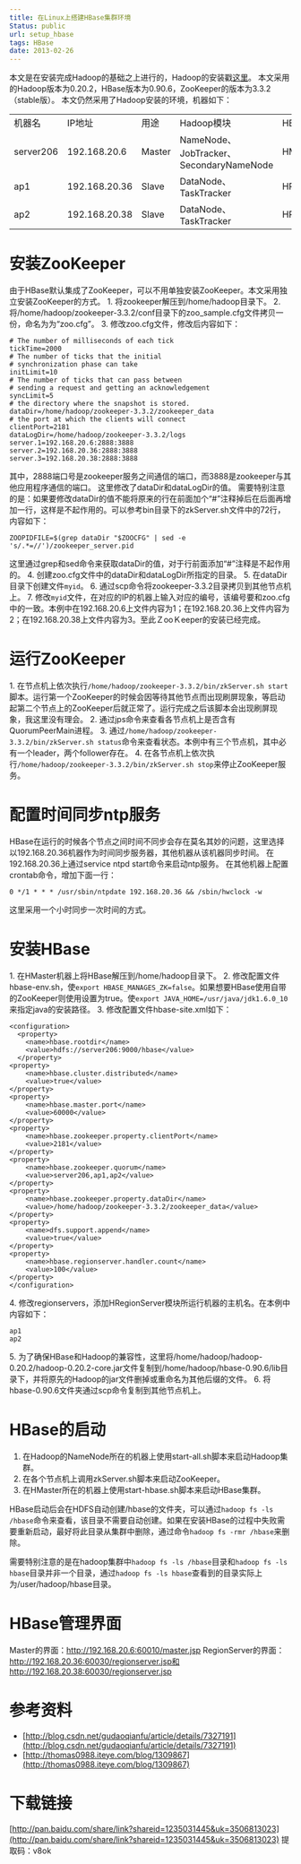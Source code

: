 ```yaml
---
title: 在Linux上搭建HBase集群环境
Status: public
url: setup_hbase
tags: HBase
date: 2013-02-26
---
```


本文是在安装完成Hadoop的基础之上进行的，Hadoop的安装戳[这里](/post/hadoop_setup)。
本文采用的Hadoop版本为0.20.2，HBase版本为0.90.6，ZooKeeper的版本为3.3.2（stable版）。
本文仍然采用了Hadoop安装的环境，机器如下：

<table>
<tr>
    <td>机器名</td>
    <td>IP地址</td>
    <td>用途</td>
    <td>Hadoop模块</td>
    <td>HBase模块</td>
    <td>ZooKeeper模块</td>
</tr>
<tr>
    <td>server206</td>
    <td>192.168.20.6</td>
    <td>Master</td>
    <td>NameNode、JobTracker、SecondaryNameNode</td>
    <td>HMaster</td>
    <td>QuorumPeerMain</td>
</tr>
<tr>
    <td>ap1</td>
    <td>192.168.20.36</td>
    <td>Slave</td>
    <td>DataNode、TaskTracker</td>
    <td>HRegionServer</td>
    <td>QuorumPeerMain</td>
</tr>
<tr>
    <td>ap2</td>
    <td>192.168.20.38</td>
    <td>Slave</td>
    <td>DataNode、TaskTracker</td>
    <td>HRegionServer</td>
    <td>QuorumPeerMain</td>
</tr>
</table>

# 安装ZooKeeper
由于HBase默认集成了ZooKeeper，可以不用单独安装ZooKeeper。本文采用独立安装ZooKeeper的方式。
1\. 将zookeeper解压到/home/hadoop目录下。
2\. 将/home/hadoop/zookeeper-3.3.2/conf目录下的zoo_sample.cfg文件拷贝一份，命名为为“zoo.cfg”。
3\. 修改zoo.cfg文件，修改后内容如下：
```
# The number of milliseconds of each tick
tickTime=2000
# The number of ticks that the initial 
# synchronization phase can take
initLimit=10
# The number of ticks that can pass between 
# sending a request and getting an acknowledgement
syncLimit=5
# the directory where the snapshot is stored.
dataDir=/home/hadoop/zookeeper-3.3.2/zookeeper_data
# the port at which the clients will connect
clientPort=2181
dataLogDir=/home/hadoop/zookeeper-3.3.2/logs
server.1=192.168.20.6:2888:3888
server.2=192.168.20.36:2888:3888
server.3=192.168.20.38:2888:3888
```
其中，2888端口号是zookeeper服务之间通信的端口，而3888是zookeeper与其他应用程序通信的端口。
这里修改了dataDir和dataLogDir的值。
需要特别注意的是：如果要修改dataDir的值不能将原来的行在前面加个“#”注释掉后在后面再增加一行，这样是不起作用的。可以参考bin目录下的zkServer.sh文件中的72行，内容如下：
```
ZOOPIDFILE=$(grep dataDir "$ZOOCFG" | sed -e 's/.*=//')/zookeeper_server.pid
```
这里通过grep和sed命令来获取dataDir的值，对于行前面添加“#”注释是不起作用的。
4\. 创建zoo.cfg文件中的dataDir和dataLogDir所指定的目录。
5\. 在dataDir目录下创建文件`myid`。
6\. 通过scp命令将zookeeper-3.3.2目录拷贝到其他节点机上。
7\. 修改`myid`文件，在对应的IP的机器上输入对应的编号，该编号要和zoo.cfg中的一致。本例中在192.168.20.6上文件内容为1；在192.168.20.36上文件内容为2；在192.168.20.38上文件内容为3。至此ＺooＫeeper的安装已经完成。

# 运行ZooKeeper
1\. 在节点机上依次执行`/home/hadoop/zookeeper-3.3.2/bin/zkServer.sh start`脚本。运行第一个ZooKeeper的时候会因等待其他节点而出现刷屏现象，等启动起第二个节点上的ZooKeeper后就正常了。运行完成之后该脚本会出现刷屏现象，我这里没有理会。
2\. 通过jps命令来查看各节点机上是否含有QuorumPeerMain进程。
3\. 通过`/home/hadoop/zookeeper-3.3.2/bin/zkServer.sh status`命令来查看状态。本例中有三个节点机，其中必有一个leader，两个follower存在。
4\. 在各节点机上依次执行`/home/hadoop/zookeeper-3.3.2/bin/zkServer.sh stop`来停止ZooKeeper服务。

# 配置时间同步ntp服务
HBase在运行的时候各个节点之间时间不同步会存在莫名其妙的问题，这里选择以192.168.20.36机器作为时间同步服务器，其他机器从该机器同步时间。
在192.168.20.36上通过service ntpd start命令来启动ntp服务。
在其他机器上配置crontab命令，增加下面一行：
```
0 */1 * * * /usr/sbin/ntpdate 192.168.20.36 && /sbin/hwclock -w
```
这里采用一个小时同步一次时间的方式。

# 安装HBase
1\. 在HMaster机器上将HBase解压到/home/hadoop目录下。
2\. 修改配置文件hbase-env.sh，使`export HBASE_MANAGES_ZK=false`。如果想要HBase使用自带的ZooKeeper则使用设置为true。使`export JAVA_HOME=/usr/java/jdk1.6.0_10`来指定java的安装路径。
3\. 修改配置文件hbase-site.xml如下：
```
<configuration>
  <property>  
    <name>hbase.rootdir</name>  
    <value>hdfs://server206:9000/hbase</value>  
  </property>
<property>
    <name>hbase.cluster.distributed</name>
    <value>true</value>
</property>
<property>
    <name>hbase.master.port</name>
    <value>60000</value>
</property>
<property>
    <name>hbase.zookeeper.property.clientPort</name>
    <value>2181</value>    
</property>
<property>
    <name>hbase.zookeeper.quorum</name>
    <value>server206,ap1,ap2</value>
</property>
<property>
    <name>hbase.zookeeper.property.dataDir</name>
    <value>/home/hadoop/zookeeper-3.3.2/zookeeper_data</value>    
</property>
<property>
    <name>dfs.support.append</name>
    <value>true</value>
</property>
<property>
    <name>hbase.regionserver.handler.count</name>
    <value>100</value>
</property> 
</configuration>
```
4\. 修改regionservers，添加HRegionServer模块所运行机器的主机名。在本例中内容如下：
```
ap1
ap2
```
5\. 为了确保HBase和Hadoop的兼容性，这里将/home/hadoop/hadoop-0.20.2/hadoop-0.20.2-core.jar文件复制到/home/hadoop/hbase-0.90.6/lib目录下，并将原先的Hadoop的jar文件删掉或重命名为其他后缀的文件。
6\. 将hbase-0.90.6文件夹通过scp命令复制到其他节点机上。

# HBase的启动
1. 在Hadoop的NameNode所在的机器上使用start-all.sh脚本来启动Hadoop集群。
2. 在各个节点机上调用zkServer.sh脚本来启动ZooKeeper。
3. 在HMaster所在的机器上使用start-hbase.sh脚本来启动HBase集群。

HBase启动后会在HDFS自动创建/hbase的文件夹，可以通过`hadoop fs -ls /hbase`命令来查看，该目录不需要自动创建。如果在安装HBase的过程中失败需要重新启动，最好将此目录从集群中删除，通过命令`hadoop fs -rmr /hbase`来删除。

需要特别注意的是在hadoop集群中`hadoop fs -ls /hbase`目录和`hadoop fs -ls hbase`目录并非一个目录，通过`hadoop fs -ls hbase`查看到的目录实际上为/user/hadoop/hbase目录。

# HBase管理界面
Master的界面：http://192.168.20.6:60010/master.jsp
RegionServer的界面：http://192.168.20.36:60030/regionserver.jsp和http://192.168.20.38:60030/regionserver.jsp

# 参考资料
* [http://blog.csdn.net/gudaoqianfu/article/details/7327191](http://blog.csdn.net/gudaoqianfu/article/details/7327191)
* [http://thomas0988.iteye.com/blog/1309867](http://thomas0988.iteye.com/blog/1309867)

# 下载链接
[http://pan.baidu.com/share/link?shareid=1235031445&uk=3506813023](http://pan.baidu.com/share/link?shareid=1235031445&uk=3506813023) 提取码：v8ok
